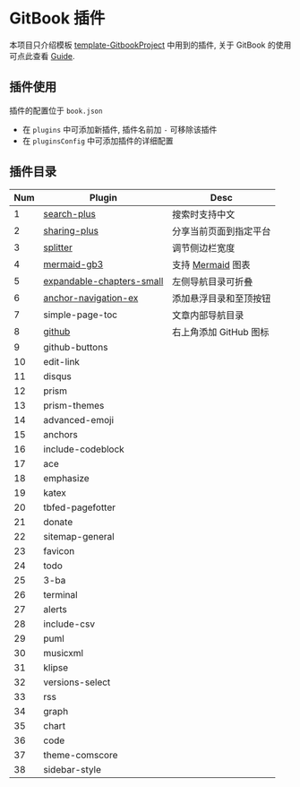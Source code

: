 # GitBook 插件

本项目只介绍模板 [template-GitbookProject](https://github.com/gendloop/template-GitbookProject) 中用到的插件, 关于 GitBook 的使用可点此查看 [Guide](https://www.yuque.com/gendloop/learningnotes/git-book-guide).

## 插件使用

插件的配置位于 `book.json`
* 在 `plugins` 中可添加新插件, 插件名前加 `-` 可移除该插件
* 在 `pluginsConfig` 中可添加插件的详细配置

## 插件目录

| Num  | Plugin                                   | Desc                  |
| ---- | ---------------------------------------- | ---------------------- |
| 1    | [search-plus](contents/search-plus.md) | 搜索时支持中文 |
| 2    | [sharing-plus](contents/sharing-plus.md) | 分享当前页面到指定平台   |
| 3    | [splitter](contents/splitter.md)        | 调节侧边栏宽度 |
| 4    | [mermaid-gb3](contents/mermaid-gb3.md)   | 支持 [Mermaid](https://www.yuque.com/gendloop/learningnotes/mermaid-guide) 图表 |
| 5    | [expandable-chapters-small](contents/expandable-chapters-small.md) | 左侧导航目录可折叠 |
| 6    | [anchor-navigation-ex](contents/anchor-navigation-ex.md) | 添加悬浮目录和至顶按钮 |
| 7    | simple-page-toc                          | 文章内部导航目录 |
| 8    | [github](contents/github.md)             | 右上角添加 GitHub 图标 |
| 9    | github-buttons                           |                        |
| 10   | edit-link                                |                        |
| 11   | disqus                                   |                        |
| 12   | prism                                    |                        |
| 13   | prism-themes                             |                        |
| 14   | advanced-emoji                           |                        |
| 15   | anchors                                  |                        |
| 16   | include-codeblock                        |                        |
| 17   | ace                                      |                        |
| 18   | emphasize                                |                        |
| 19   | katex                                    |                        |
| 20   | tbfed-pagefotter                         |                        |
| 21   | donate                                   |                        |
| 22   | sitemap-general                          |                        |
| 23   | favicon                                  |                        |
| 24   | todo                                     |                        |
| 25   | 3-ba                                     |                        |
| 26   | terminal                                 |                        |
| 27   | alerts                                   |                        |
| 28   | include-csv                              |                        |
| 29   | puml                                     |                        |
| 30   | musicxml                                 |                        |
| 31   | klipse                                   |                        |
| 32   | versions-select                          |                        |
| 33   | rss                                      |                        |
| 34   | graph                                    |                        |
| 35   | chart                                    |                        |
| 36   | code                                     |                        |
| 37   | theme-comscore                           |                        |
| 38   | sidebar-style                            |                        |
